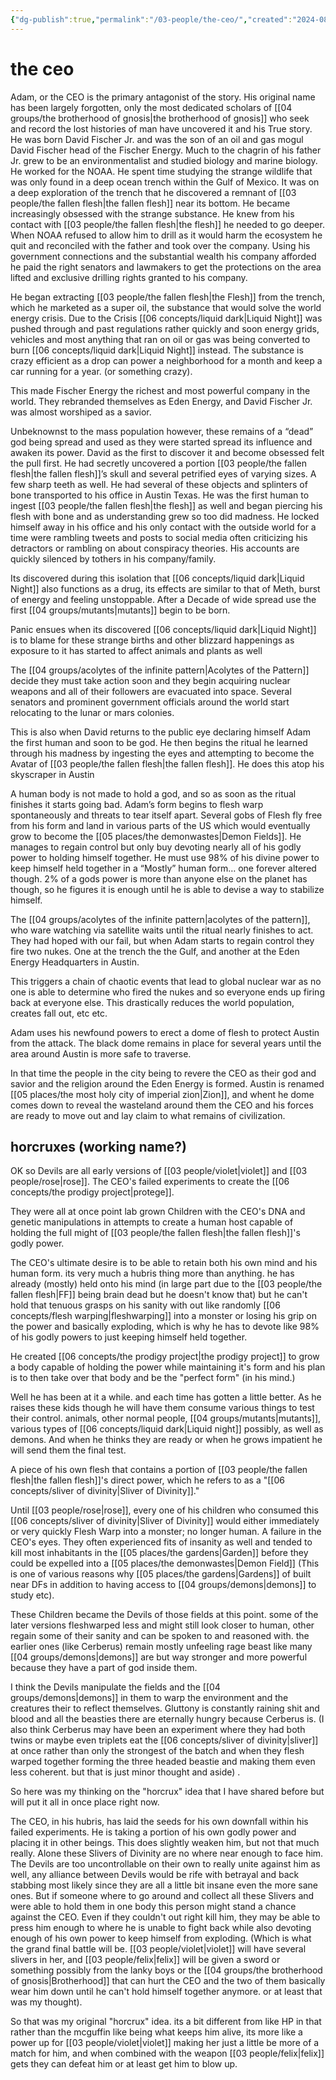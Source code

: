 ```yaml
---
{"dg-publish":true,"permalink":"/03-people/the-ceo/","created":"2024-08-08T14:56:38.000-05:00","updated":"2024-12-27T11:31:50.531-06:00"}
---
```


# the ceo

Adam, or the CEO is the primary antagonist of the story.  His original name has been largely forgotten, only the most dedicated scholars of [[04 groups/the brotherhood of gnosis\|the brotherhood of gnosis]] who seek and record the lost histories of man have uncovered it and his True story.  He was born David Fischer Jr.  and was the son of an oil and gas mogul David Fischer head of the Fischer Energy.  Much to the chagrin of his father Jr. grew to be an environmentalist and studied biology and marine biology.  He worked for the NOAA.  He spent time studying the strange wildlife that was only found in a deep ocean trench within the Gulf of Mexico. It was on a deep exploration of the trench that he discovered a remnant of [[03 people/the fallen flesh\|the fallen flesh]] near its bottom.  He became increasingly obsessed with the strange substance.   He knew from his contact with [[03 people/the fallen flesh\|the flesh]] he needed to go deeper.  When NOAA refused to allow him to drill as it would harm the ecosystem he quit and reconciled with the father and took over the company.  Using his government connections and the substantial wealth his company afforded he paid the right senators and lawmakers to get the protections on the area lifted and exclusive drilling rights granted to his company.

He began extracting [[03 people/the fallen flesh\|the Flesh]] from the trench, which he marketed as a super oil, the substance that would solve the world energy crisis. Due to the Crisis [[06 concepts/liquid dark\|Liquid Night]] was pushed through and past regulations rather quickly and soon energy grids, vehicles and most anything that ran on oil or gas was being converted to burn [[06 concepts/liquid dark\|Liquid Night]] instead.  The substance is crazy efficient as a drop can power a neighborhood for a month and keep a car running for a year.  (or something crazy).  

This made Fischer Energy the richest and most powerful company in the world.  They rebranded themselves as Eden Energy, and David Fischer Jr. was almost worshiped as a savior. 

Unbeknownst to the mass population however, these remains of a “dead” god being spread and used as they were started spread its influence and awaken its power.  David as the first to discover it and become obsessed felt the pull first.  He had secretly uncovered a portion [[03 people/the fallen flesh\|the fallen flesh]]’s skull and several petrified eyes of varying sizes.  A few sharp teeth as well.  He had several of these objects and splinters of bone transported to his office in Austin Texas.  He was the first human to ingest [[03 people/the fallen flesh\|the flesh]] as well and began piercing his flesh with bone and as understanding grew so too did madness.  He locked himself away in his office and his only contact with the outside world for a time were rambling tweets and posts to social media often criticizing his detractors or rambling on about conspiracy theories.  His accounts are quickly silenced by tothers in his company/family.

Its discovered during this isolation that [[06 concepts/liquid dark\|Liquid Night]] also functions as a drug, its effects are similar to that of Meth, burst of energy and feeling unstoppable.  After a Decade of wide spread use the first [[04 groups/mutants\|mutants]] begin to be born.  

Panic ensues when its discovered [[06 concepts/liquid dark\|Liquid Night]] is to blame for these strange births and other blizzard happenings as exposure to it has started to affect animals and plants as well

The [[04 groups/acolytes of the infinite pattern\|Acolytes of the Pattern]] decide they must take action soon and they begin acquiring nuclear weapons and all of their followers are evacuated into space.  Several senators and prominent government officials around the world start relocating to the lunar or mars colonies.  

This is also when David returns to the public eye declaring himself Adam the first human and soon to be god.  He then begins the ritual he learned through his madness by ingesting the eyes and attempting to become the Avatar of [[03 people/the fallen flesh\|the fallen flesh]].  He does this atop his skyscraper in Austin

A human body is not made to hold a god, and so as soon as the ritual finishes it starts going bad.  Adam’s form begins to flesh warp spontaneously and threats to tear itself apart. Several gobs of Flesh fly free from his form and land in various parts of the US which would eventually grow to become the [[05 places/the demonwastes\|Demon Fields]].  He manages to regain control but only buy devoting nearly all of his godly power to holding himself together. He must use 98% of his divine power to keep himself held together in a “Mostly” human form… one forever altered though.  2% of a gods power is more than anyone else on the planet has though, so he figures it is enough until he is able to devise a way to stabilize himself.

The [[04 groups/acolytes of the infinite pattern\|acolytes of the pattern]], who ware watching via satellite  waits until the ritual nearly finishes to act.  They had hoped with our fail, but when Adam starts to regain control they fire two nukes.  One at the trench the the Gulf, and another at the Eden Energy Headquarters in Austin. 

This triggers a chain of chaotic events that lead to global nuclear war as no one is able to determine who fired the nukes and so everyone ends up firing back at everyone else.  This drastically reduces the world population, creates fall out, etc etc. 

Adam uses his newfound powers to erect a dome of flesh to protect Austin from the attack. The black dome remains in place for several years until the area around Austin is more safe to traverse.  

In that time the people in the city being to revere the CEO as their god and savior and the religion around the Eden Energy is formed.  Austin is renamed [[05 places/the most holy city of imperial zion\|Zion]], and whent he dome comes down to reveal the wasteland around them the CEO and his forces are ready to move out and lay claim to what remains of civilization.

## horcruxes (working name?)
OK so Devils are all early versions of [[03 people/violet\|violet]] and [[03 people/rose\|rose]]. The CEO's failed experiments to create the [[06 concepts/the prodigy project\|protege]].

They were all at once point lab grown Children with the CEO's DNA and genetic manipulations in attempts to create a human host capable of holding the full might of [[03 people/the fallen flesh\|the fallen flesh]]'s godly power.

The CEO's ultimate desire is to be able to retain both his own mind and his human form. its very much a hubris thing more than anything. he has already (mostly) held onto his mind (in large part due to the [[03 people/the fallen flesh\|FF]] being brain dead but he doesn't know that) but he can't hold that tenuous grasps on his sanity with out like randomly [[06 concepts/flesh warping\|fleshwarping]] into a monster or losing his grip on the power and basically exploding, which is why he has to devote like 98% of his godly powers to just keeping himself held together.

He created [[06 concepts/the prodigy project\|the prodigy project]] to grow a body capable of holding the power while maintaining it's form and his plan is to then take over that body and be the "perfect form" (in his mind.)

Well he has been at it a while. and each time has gotten a little better. As he raises these kids though he will have them consume various things to test their control. animals, other normal people, [[04 groups/mutants\|mutants]], various types of [[06 concepts/liquid dark\|Liquid night]] possibly, as well as demons. And when he thinks they are ready or when he grows impatient he will send them the final test.

A piece of his own flesh that contains a portion of [[03 people/the fallen flesh\|the fallen flesh]]'s direct power, which he refers to as a "[[06 concepts/sliver of divinity\|Sliver of Divinity]]."

Until [[03 people/rose\|rose]], every one of his children who consumed this [[06 concepts/sliver of divinity\|Sliver of Divinity]] would either immediately or very quickly Flesh Warp into a monster; no longer human. A failure in the CEO's eyes. They often experienced fits of insanity as well and tended to kill most inhabitants in the [[05 places/the gardens\|Garden]] before they could be expelled into a [[05 places/the demonwastes\|Demon Field]] (This is one of various reasons why [[05 places/the gardens\|Gardens]] of built near DFs in addition to having access to [[04 groups/demons\|demons]] to study etc).

These Children became the Devils of those fields at this point. some of the later versions fleshwarped less and might still look closer to human, other regain some of their sanity and can be spoken to and reasoned with. the earlier ones (like Cerberus) remain mostly unfeeling rage beast like many [[04 groups/demons\|demons]] are but way stronger and more powerful because they have a part of god inside them.

I think the Devils manipulate the fields and the [[04 groups/demons\|demons]] in them to warp the environment and the creatures their to reflect themselves. Gluttony is constantly raining shit and blood and all the beasties there are eternally hungry because Cerberus is. (I also think Cerberus may have been an experiment where they had both twins or maybe even triplets eat the [[06 concepts/sliver of divinity\|sliver]] at once rather than only the strongest of the batch and when they flesh warped together forming the three headed beastie and making them even less coherent. but that is just minor thought and aside) .

So here was my thinking on the "horcrux" idea that I have shared before but will put it all in once place right now.

The CEO, in his hubris, has laid the seeds for his own downfall within his failed experiments. He is taking a portion of his own godly power and placing it in other beings. This does slightly weaken him, but not that much really. Alone these Slivers of Divinity are no where near enough to face him. The Devils are too uncontrollable on their own to really unite against him as well, any alliance between Devils would be rife with betrayal and back stabbing most likely since they are all a little bit insane even the more sane ones. But if someone where to go around and collect all these Slivers and were able to hold them in one body this person might stand a chance against the CEO. Even if they couldn't out right kill him, they may be able to press him enough to where he is unable to fight back while also devoting enough of his own power to keep himself from exploding. (Which is what the grand final battle will be. [[03 people/violet\|violet]] will have several slivers in her, and [[03 people/felix\|felix]] will be given a sword or something possibly from the lanky boys or the [[04 groups/the brotherhood of gnosis\|Brotherhood]] that can hurt the CEO and the two of them basically wear him down until he can't hold himself together anymore. or at least that was my thought).

So that was my original "horcrux" idea. its a bit different from like HP in that rather than the mcguffin like being what keeps him alive, its more like a power up for [[03 people/violet\|violet]] making her just a little be more of a match for him, and when combined with the weapon [[03 people/felix\|felix]] gets they can defeat him or at least get him to blow up.